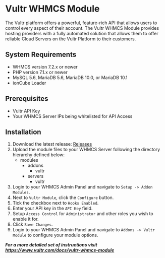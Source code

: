 # Vultr WHMCS Module

The Vultr platform offers a powerful, feature-rich API that allows users to control every aspect of their account. The Vultr WHMCS Module provides hosting providers with a fully automated solution that allows them to offer reliable Cloud Servers on the Vultr Platform to their customers.

## System Requirements
- WHMCS version 7.2.x or newer
- PHP version 7.1.x or newer
- MySQL 5.6, MariaDB 5.6, MariaDB 10.0, or MariaDB 10.1
- ionCube Loader
  
## Prerequisites
- Vultr API Key
- Your WHMCS Server IPs being whitelisted for API Access

## Installation
1. Download the latest release: [Releases](https://github.com/vultr/whmcs-vultr/releases)
2. Upload the module files to your WHMCS Server following the directory hierarchy defined below:
   * modules
     * addons
       * vultr
     * servers
       * vultr
3. Login to your WHMCS Admin Panel and navigate to `Setup -> Addon Modules`.
4. Next to `Vultr Module`, click the `Configure` button.
5. Tick the checkbox next to `Hooks Enabled`.
6. Enter your API key in the `API Key` field.
7. Setup `Access Control` for `Administrator` and other roles you wish to enable it for.
8. Click `Save Changes`.
9. Login to your WHMCS Admin Panel and navigate to `Addons -> Vultr Module` to configure your module options.

***For a more detailed set of instructions visit https://www.vultr.com/docs/vultr-whmcs-module***